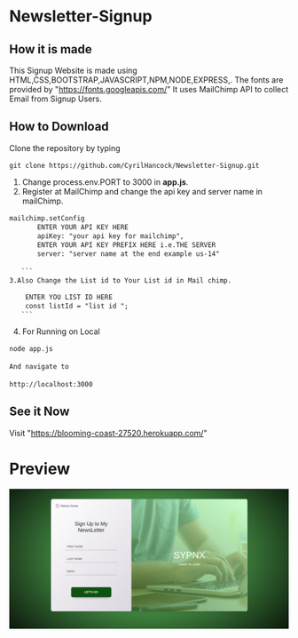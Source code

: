 # Newsletter-Signup
## How it is made
  This Signup Website is made using HTML,CSS,BOOTSTRAP,JAVASCRIPT,NPM,NODE,EXPRESS,.
 The fonts are provided by "https://fonts.googleapis.com/"
 It uses MailChimp API to collect Email from Signup Users. 
## How to Download
Clone the repository by typing
```
git clone https://github.com/CyrilHancock/Newsletter-Signup.git
```
1. Change process.env.PORT to 3000 in **app.js**.
2. Register at MailChimp  and change the api key and server name in mailChimp.
 ```  
 mailchimp.setConfig
        ENTER YOUR API KEY HERE
        apiKey: "your api key for mailchimp",
        ENTER YOUR API KEY PREFIX HERE i.e.THE SERVER
        server: "server name at the end example us-14"
    
    ```
 3.Also Change the List id to Your List id in Mail chimp.
  ```
        ENTER YOU LIST ID HERE
        const listId = "list id ";
       ```    
4. For Running on Local

```
node app.js

And navigate to

http://localhost:3000
```
## See it Now
Visit "https://blooming-coast-27520.herokuapp.com/"

# Preview
![This is an image](/images/newslettersignup.png)


